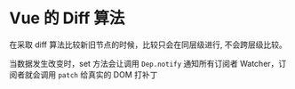 # Vue 的 Diff 算法

在采取 diff 算法比较新旧节点的时候，比较只会在同层级进行, 不会跨层级比较。

当数据发生改变时，set 方法会让调用 `Dep.notify` 通知所有订阅者 Watcher，订阅者就会调用 `patch` 给真实的 DOM 打补丁
